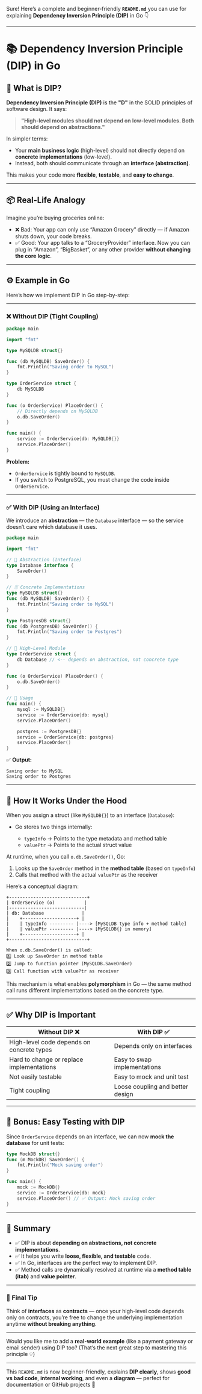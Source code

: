 Sure! Here’s a complete and beginner-friendly **`README.md`** you can use for explaining **Dependency Inversion Principle (DIP)** in Go 👇

---

# 📚 Dependency Inversion Principle (DIP) in Go

## 🧠 What is DIP?

**Dependency Inversion Principle (DIP)** is the **"D"** in the SOLID principles of software design.
It says:

> **"High-level modules should not depend on low-level modules. Both should depend on abstractions."**

In simpler terms:

* Your **main business logic** (high-level) should not directly depend on **concrete implementations** (low-level).
* Instead, both should communicate through an **interface (abstraction)**.

This makes your code more **flexible**, **testable**, and **easy to change**.

---

## 📦 Real-Life Analogy

Imagine you’re buying groceries online:

* ❌ Bad: Your app can only use “Amazon Grocery” directly — if Amazon shuts down, your code breaks.
* ✅ Good: Your app talks to a “GroceryProvider” interface. Now you can plug in “Amazon”, “BigBasket”, or any other provider **without changing the core logic**.

---

## ⚙️ Example in Go

Here’s how we implement DIP in Go step-by-step:

---

### ❌ Without DIP (Tight Coupling)

```go
package main

import "fmt"

type MySQLDB struct{}

func (db MySQLDB) SaveOrder() {
    fmt.Println("Saving order to MySQL")
}

type OrderService struct {
    db MySQLDB
}

func (o OrderService) PlaceOrder() {
    // Directly depends on MySQLDB
    o.db.SaveOrder()
}

func main() {
    service := OrderService{db: MySQLDB{}}
    service.PlaceOrder()
}
```

**Problem:**

* `OrderService` is tightly bound to `MySQLDB`.
* If you switch to PostgreSQL, you must change the code inside `OrderService`.

---

### ✅ With DIP (Using an Interface)

We introduce an **abstraction** — the `Database` interface — so the service doesn’t care which database it uses.

```go
package main

import "fmt"

// 🔌 Abstraction (Interface)
type Database interface {
    SaveOrder()
}

// 🗄️ Concrete Implementations
type MySQLDB struct{}
func (db MySQLDB) SaveOrder() {
    fmt.Println("Saving order to MySQL")
}

type PostgresDB struct{}
func (db PostgresDB) SaveOrder() {
    fmt.Println("Saving order to Postgres")
}

// 💼 High-Level Module
type OrderService struct {
    db Database // <-- depends on abstraction, not concrete type
}

func (o OrderService) PlaceOrder() {
    o.db.SaveOrder()
}

// 🚀 Usage
func main() {
    mysql := MySQLDB{}
    service := OrderService{db: mysql}
    service.PlaceOrder()

    postgres := PostgresDB{}
    service = OrderService{db: postgres}
    service.PlaceOrder()
}
```

✅ **Output:**

```
Saving order to MySQL
Saving order to Postgres
```

---

## 🧠 How It Works Under the Hood

When you assign a struct (like `MySQLDB{}`) to an interface (`Database`):

* Go stores two things internally:

  * `typeInfo` → Points to the type metadata and method table
  * `valuePtr` → Points to the actual struct value

At runtime, when you call `o.db.SaveOrder()`, Go:

1. Looks up the `SaveOrder` method in the **method table** (based on `typeInfo`)
2. Calls that method with the actual `valuePtr` as the receiver

Here’s a conceptual diagram:

```
+-----------------------------+
| OrderService (o)           |
|----------------------------|
| db: Database              |
|    +--------------------+ |
|    | typeInfo --------- |----> [MySQLDB type info + method table]
|    | valuePtr --------- |----> [MySQLDB{} in memory]
|    +--------------------+ |
+-----------------------------+

When o.db.SaveOrder() is called:
1️⃣ Look up SaveOrder in method table
2️⃣ Jump to function pointer (MySQLDB.SaveOrder)
3️⃣ Call function with valuePtr as receiver
```

This mechanism is what enables **polymorphism** in Go — the same method call runs different implementations based on the concrete type.

---

## ✅ Why DIP is Important

| Without DIP ❌                             | With DIP ✅                       |
| ----------------------------------------- | -------------------------------- |
| High-level code depends on concrete types | Depends only on interfaces       |
| Hard to change or replace implementations | Easy to swap implementations     |
| Not easily testable                       | Easy to mock and unit test       |
| Tight coupling                            | Loose coupling and better design |

---

## 🧪 Bonus: Easy Testing with DIP

Since `OrderService` depends on an interface, we can now **mock the database** for unit tests:

```go
type MockDB struct{}
func (m MockDB) SaveOrder() {
    fmt.Println("Mock saving order")
}

func main() {
    mock := MockDB{}
    service := OrderService{db: mock}
    service.PlaceOrder() // ✅ Output: Mock saving order
}
```

---

## 📌 Summary

* ✅ DIP is about **depending on abstractions, not concrete implementations**.
* ✅ It helps you write **loose, flexible, and testable** code.
* ✅ In Go, interfaces are the perfect way to implement DIP.
* ✅ Method calls are dynamically resolved at runtime via a **method table (itab)** and **value pointer**.

---

### 🧠 Final Tip

Think of **interfaces** as **contracts** — once your high-level code depends only on contracts, you’re free to change the underlying implementation anytime **without breaking anything**.

---

Would you like me to add a **real-world example** (like a payment gateway or email sender) using DIP too? (That’s the next great step to mastering this principle 💡)

---

This `README.md` is now beginner-friendly, explains **DIP clearly**, shows **good vs bad code**, **internal working**, and even a **diagram** — perfect for documentation or GitHub projects 🚀
